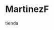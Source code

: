 # MartinezF
tienda
<!DOCTYPE html>
<html lang="es">
<head>
    <meta charset="UTF-8">
    <meta name="viewport" content="width=device-width, initial-scale=1.0">
    <style>
        /* Estilos para el menú */
        .menu {
            background-color:#FF0DCC ;
            display: flex;
            justify-content: space-around;
            padding: 10px;
        }

        .menu a {
            text-decoration: none;
            color: white;
        }
        
         .image-container {
           display: flex; /* utilizamos flexbox para alinear las imagenes horizontalmente */
         }
         .image-container img {
              margin-right:10px; /* Espacio entre los margenes */
         }

         .image-container {
           display: flex; /* utilizamos flexbox para alinear las imagenes horizontalmente */
         }
         .image-container img {
              margin-right:10px; /* Espacio entre los margenes */
         }

         .image-container {
           display: flex; /* utilizamos flexbox para alinear las imagenes horizontalmente */
         }
         .image-container img {
              margin-right:10px; /* Espacio entre los margenes */
         }

    </style>
</head>
<marquee><h1><center>"VISTETE CON ESTYLO Y ELEGANCIA"</h1></center></marquee>
<body background="file:///C:/Users/yande/Downloads/colores.jpg" LeftMargin="100px" RightMargin="100px" TopMargin="120px" BottonMargin="100px">


<div class="menu">
<center><IMG SRC="file:///C:/Users/yande/Downloads/logo%20de%20tienda.png" height="100px" Width="100px" border="3"></center>
</div>

<h1 style="text-align:Center;"<Font color="green">

    <div class="menu">
        <a href="#">Inicio</a>
        <a href="file:///C:/Users/yande/OneDrive/Escritorio/2%20parcial%20dise%C3%B1o%20web/horarioindextienda.html">Contactanos</a>
        <a href="file:///C:/Users/yande/OneDrive/Escritorio/2%20parcial%20dise%C3%B1o%20web/camisasindex.html">Camisas</a>
        <a href="file:///C:/Users/yande/OneDrive/Escritorio/2%20parcial%20dise%C3%B1o%20web/Jeansindex.html">Jeans</a>
        <a href="file:///C:/Users/yande/OneDrive/Escritorio/2%20parcial%20dise%C3%B1o%20web/vestidos.html">Vestidos</a>
        <a href="file:///C:/Users/yande/OneDrive/Escritorio/2%20parcial%20dise%C3%B1o%20web/faldas.html">Faldas</a>
    </div>
<p></p>

<div class="image-container">


<IMG SRC="file:///C:/Users/yande/Downloads/top1.jpg" height="280px" width="200px" border="3">

<IMG SRC="file:///C:/Users/yande/Downloads/camisa%20blanca%20larga.jpg" heighT="280px" width="200px" border="3">

<IMG SRC="file:///C:/Users/yande/Downloads/pantalon1.jpeg" height="280px" width="200px" border="3">

<IMG SRC="file:///C:/Users/yande/Downloads/pantalon%202.jpg" height="280px" width="200px" border="3">

<IMG SRC="file:///C:/Users/yande/Downloads/vestido%201.jpeg" height="280px" width="200px" border="3">

</div>

<h2><center><u>!!Redes Sociales!!</h2></center></u>

<div class="image-container">

<a href="https://www.instagram.com/"><IMG SRC="file:///C:/Users/yande/OneDrive/Escritorio/2%20parcial%20dise%C3%B1o%20web/Imagen%20de%20WhatsApp%202024-05-01%20a%20las%2011.18.11_3809b678.jpg" height="60px" width="50px" boder="">



<a href="https://es-la.facebook.com/"><IMG SRC="file:///C:/Users/yande/OneDrive/Escritorio/2%20parcial%20dise%C3%B1o%20web/facebook.jpg" height="60px" width="50px" boder="">

<a href="https://www.tiktok.com/foryou"><IMG SRC="file:///C:/Users/yande/OneDrive/Escritorio/2%20parcial%20dise%C3%B1o%20web/tixtoxk.jpg" height="60px" width="50px" border="">

<a href="https://web.whatsapp.com/"><IMG SRC="file:///C:/Users/yande/Downloads/logooooo.png" height="60px" width="50px" border="">


</div>

<h2><center>!! ah sido un placer atenderte!!</h2></center>

</body>
</html>
